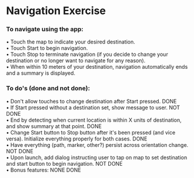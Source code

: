 # Navigation Exercise

### To navigate using the app:  
• Touch the map to indicate your desired destination.  
• Touch Start to begin navigation.  
• Touch Stop to terminate navigation (if you decide to change your destination or no longer want to navigate for any reason).  
• When within 10 meters of your destination, navigation automatically ends and a summary is displayed.  

### To do's (done and not done):  
• Don't allow touches to change destination after Start pressed. DONE  
• If Start pressed without a destination set, show message to user. NOT DONE  
• End by detecting when current location is within X units of destination, and show summary at that point. DONE  
• Change Start button to Stop button after it's been pressed (and vice versa). Initialize everything properly for both cases. DONE  
• Have everything (path, marker, other?) persist across orientation change. NOT DONE  
• Upon launch, add dialog instructing user to tap on map to set destination and start button to begin navigation. NOT DONE  
• Bonus features: NONE DONE 
